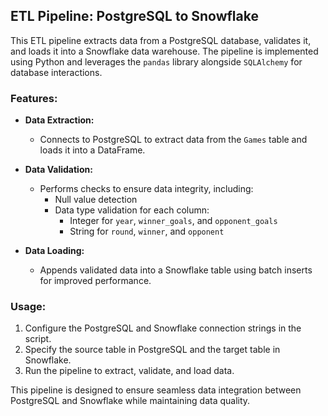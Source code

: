 ## ETL Pipeline: PostgreSQL to Snowflake

This ETL pipeline extracts data from a PostgreSQL database, validates it, and loads it into a Snowflake data warehouse. The pipeline is implemented using Python and leverages the `pandas` library alongside `SQLAlchemy` for database interactions.

### Features:

- **Data Extraction:** 
  - Connects to PostgreSQL to extract data from the `Games` table and loads it into a DataFrame.

- **Data Validation:** 
  - Performs checks to ensure data integrity, including:
    - Null value detection
    - Data type validation for each column:
      - Integer for `year`, `winner_goals`, and `opponent_goals`
      - String for `round`, `winner`, and `opponent`

- **Data Loading:** 
  - Appends validated data into a Snowflake table using batch inserts for improved performance.

### Usage:
1. Configure the PostgreSQL and Snowflake connection strings in the script.
2. Specify the source table in PostgreSQL and the target table in Snowflake.
3. Run the pipeline to extract, validate, and load data.

This pipeline is designed to ensure seamless data integration between PostgreSQL and Snowflake while maintaining data quality.
